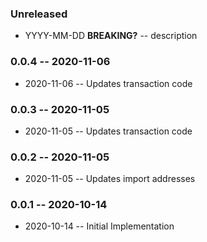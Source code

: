 ### Unreleased

- YYYY-MM-DD **BREAKING?** -- description

### 0.0.4 -- 2020-11-06

- 2020-11-06 -- Updates transaction code

### 0.0.3 -- 2020-11-05

- 2020-11-05 -- Updates transaction code

### 0.0.2 -- 2020-11-05

- 2020-11-05 -- Updates import addresses

### 0.0.1 -- 2020-10-14

- 2020-10-14 -- Initial Implementation